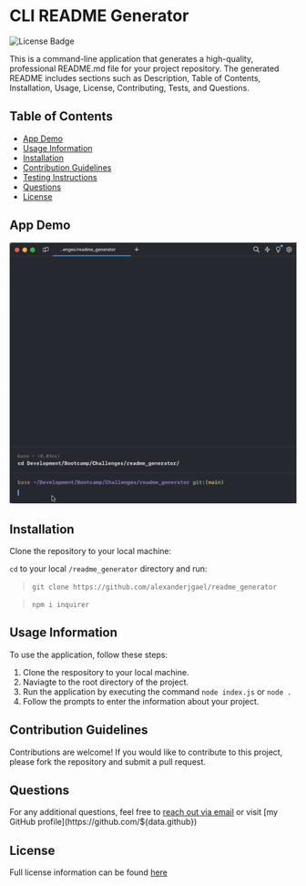 # CLI README Generator

![License Badge](https://img.shields.io/badge/LICENSE-MIT-green.png)

This is a command-line application that generates a high-quality, professional README.md file for your project repository. The generated README includes sections such as Description, Table of Contents, Installation, Usage, License, Contributing, Tests, and Questions.

## Table of Contents
- [App Demo](#-app-demo)
- [Usage Information](#-usage-information)
- [Installation](#-installation)
- [Contribution Guidelines](#-contribution-guidelines)
- [Testing Instructions](#-testing-instructions)
- [Questions](#questions)
- [License](#license)

## App Demo
![App Demo](./assets/video/app_demo.gif)

## Installation
Clone the repository to your local machine:

`cd` to your local `/readme_generator` directory and run:
>`git clone https://github.com/alexanderjgael/readme_generator`

>`npm i inquirer`

## Usage Information
To use the application, follow these steps:

1. Clone the respository to your local machine.
2. Naviagte to the root directory of the project.
3. Run the application by executing the command `node index.js` or `node .`
4. Follow the prompts to enter the information about your project.

## Contribution Guidelines
Contributions are welcome! If you would like to contribute to this project, please fork the repository and submit a pull request.

## Questions
For any additional questions, feel free to [reach out via email](${data.email}) or visit [my GitHub profile](https://github.com/${data.github})

## License
Full license information can be found [here](https://opensource.org/license/mit)
